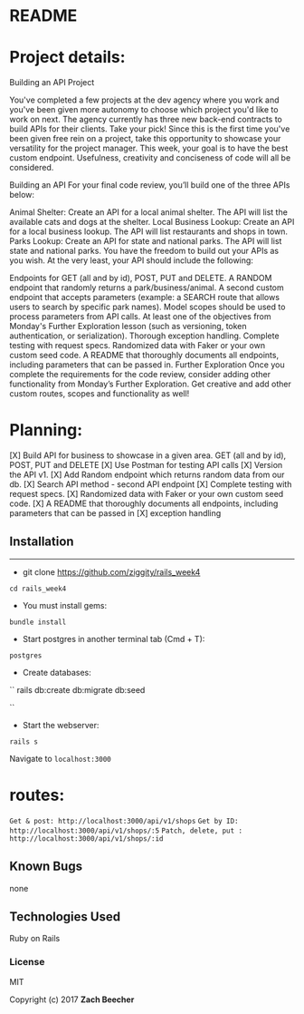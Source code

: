 # README

# Project details:
Building an API
Project

You've completed a few projects at the dev agency where you work and you've been given more autonomy to choose which project you'd like to work on next. The agency currently has three new back-end contracts to build APIs for their clients. Take your pick! Since this is the first time you've been given free rein on a project, take this opportunity to showcase your versatility for the project manager. This week, your goal is to have the best custom endpoint. Usefulness, creativity and conciseness of code will all be considered.

Building an API
For your final code review, you’ll build one of the three APIs below:

Animal Shelter: Create an API for a local animal shelter. The API will list the available cats and dogs at the shelter.
Local Business Lookup: Create an API for a local business lookup. The API will list restaurants and shops in town.
Parks Lookup: Create an API for state and national parks. The API will list state and national parks.
You have the freedom to build out your APIs as you wish. At the very least, your API should include the following:

Endpoints for GET (all and by id), POST, PUT and DELETE.
A RANDOM endpoint that randomly returns a park/business/animal.
A second custom endpoint that accepts parameters (example: a SEARCH route that allows users to search by specific park names).
Model scopes should be used to process parameters from API calls.
At least one of the objectives from Monday's Further Exploration lesson (such as versioning, token authentication, or serialization).
Thorough exception handling.
Complete testing with request specs.
Randomized data with Faker or your own custom seed code.
A README that thoroughly documents all endpoints, including parameters that can be passed in.
Further Exploration
Once you complete the requirements for the code review, consider adding other functionality from Monday’s Further Exploration. Get creative and add other custom routes, scopes and functionality as well!


# Planning:

[X] Build API for business to showcase in a given area. GET (all and by id), POST, PUT and DELETE
[X] Use Postman for testing API calls
[X] Version the API v1.
[X] Add Random endpoint which returns random data from our db.
[X] Search API method - second API endpoint
[X] Complete testing with request specs.
[X] Randomized data with Faker or your own custom seed code.
[X] A README that thoroughly documents all endpoints, including parameters that can be passed in
[X] exception handling


## Installation
------------


 * git clone https://github.com/ziggity/rails_week4

 ``
 cd rails_week4
``

* You must install gems:

``
 bundle install
``

* Start postgres in another terminal tab (Cmd + T):

``
 postgres
``

* Create databases:

``
 rails db:create db:migrate db:seed

``
* Start the webserver:

``
 rails s
``

Navigate to `localhost:3000`

# routes:

``
Get & post:
http://localhost:3000/api/v1/shops
``
``
Get by ID:
http://localhost:3000/api/v1/shops/:5
``
``
Patch, delete, put : http://localhost:3000/api/v1/shops/:id
``


## Known Bugs
none

## Technologies Used

Ruby on Rails

### License

MIT

Copyright (c) 2017 **Zach Beecher**
